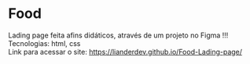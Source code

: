 # Food

Lading page feita afins didáticos, através de um projeto no Figma !!! <br>
Tecnologias: html, css <br>
Link para acessar o site: https://lianderdev.github.io/Food-Lading-page/

